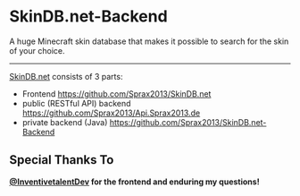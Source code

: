 # SkinDB.net-Backend <!-- LGTM -->
A huge Minecraft skin database that makes it possible to search for the skin of your choice.

***
[SkinDB.net](https://SkinDB.net/) consists of 3 parts:
* Frontend <https://github.com/Sprax2013/SkinDB.net>
* public (RESTful API) backend <https://github.com/Sprax2013/Api.Sprax2013.de>
* private backend (Java) <https://github.com/Sprax2013/SkinDB.net-Backend>

## Special Thanks To
**[@InventivetalentDev](https://github.com/InventivetalentDev) for the frontend and enduring my questions!**
